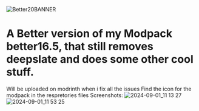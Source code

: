 ![Better20BANNER](https://github.com/user-attachments/assets/f587157d-cca1-4b6d-8f68-6bffa0f473a9)
# A Better version of my Modpack better16.5, that still removes deepslate and does some other cool stuff.
Will be uploaded on modrinth when i fix all the issues
Find the icon for the modpack in the respretories files
Screenshots:
![2024-09-01_11 13 27](https://github.com/user-attachments/assets/f7e5050f-ebfe-4577-9d71-ba8468aa7ac8)
![2024-09-01_11 53 25](https://github.com/user-attachments/assets/3cf5afff-3263-4626-b347-d4f234e17f34)
